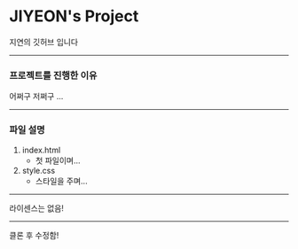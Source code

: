 # JIYEON's Project
지연의 깃허브 입니다

-----------

### 프로젝트를 진행한 이유
어쩌구 저쩌구 ...

-----------

### 파일 설명
1. index.html
    - 첫 파일이며...
2. style.css
    - 스타일을 주며...

-----------

라이센스는 없음!

-----------

클론 후 수정함!
